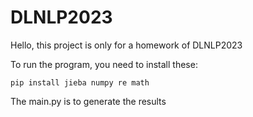 # DLNLP2023

Hello, this project is only for a homework of DLNLP2023

To run the program, you need to install these:

~~~
pip install jieba numpy re math
~~~

The main.py is to generate the results
